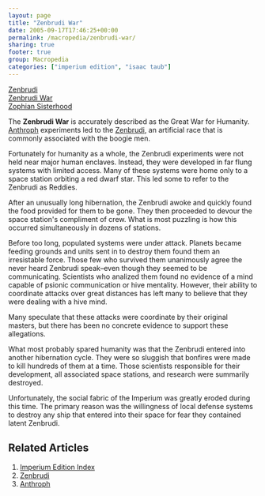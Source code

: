 ```yaml
---
layout: page
title: "Zenbrudi War"
date: 2005-09-17T17:46:25+00:00
permalink: /macropedia/zenbrudi-war/
sharing: true
footer: true
group: Macropedia
categories: ["imperium edition", "isaac taub"]
---
```


<div class='row'>
	<div class='col-md-4'><a href='/macropedia/zenbrudi'>Zenbrudi</a></div>
	<div class='col-md-4'><a href='/macropedia/zenbrudi-war'>Zenbrudi War</a></div>
	<div class='col-md-4'><a href='/macropedia/zophian-sisterhood'>Zophian Sisterhood</a></div>
</div>


The **Zenbrudi War** is accurately described as the Great War for Humanity. [Anthroph](/macropedia/anthroph) experiments led to the [Zenbrudi](/macropedia/zenbrudi), an artificial race that is commonly associated with the boogie men.

Fortunately for humanity as a whole, the Zenbrudi experiments were not held near major human enclaves. Instead, they were developed in far flung systems with limited access. Many of these systems were home only to a space station orbiting a red dwarf star. This led some to refer to the Zenbrudi as Reddies.

After an unusually long hibernation, the Zenbrudi awoke and quickly found the food provided for them to be gone. They then proceeded to devour the space station's compliment of crew. What is most puzzling is how this occurred simultaneously in dozens of stations.

Before too long, populated systems were under attack. Planets became feeding grounds and units sent in to destroy them found them an irresistable force. Those few who survived them unanimously agree the never heard Zenbrudi speak&ndash;even though they seemed to be communicating. Scientists who analized them found no evidence of a mind capable of psionic communication or hive mentality. However, their ability to coordinate attacks over great distances has left many to believe that they were dealing with a hive mind.

Many speculate that these attacks were coordinate by their original masters, but there has been no concrete evidence to support these allegations.

What most probably spared humanity was that the Zenbrudi entered into another hibernation cycle. They were so sluggish that bonfires were made to kill hundreds of them at a time. Those scientists responsible for their development, all associated space stations, and research were summarily destroyed. 

Unfortunately, the social fabric of the Imperium was greatly eroded during this time. The primary reason was the willingness of local defense systems to destroy any ship that entered into their space for fear they contained latent Zenbrudi.

## Related Articles

1. [Imperium Edition Index](/macropedia/imperium-edition-index)
2. [Zenbrudi](/macropedia/zenbrudi)
3. [Anthroph](/macropedia/anthroph)


 
